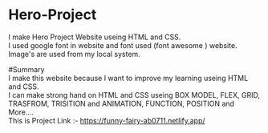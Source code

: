 # Hero-Project
I make Hero Project Website useing  HTML and CSS. 
<br>
I used google font in website and font used (font awesome )
website.
<br>
Image's are used from my local system.
<br>


#Summary
<br>
I make this website because I want to improve my learning useing HTML and CSS.
<br>
I can make strong hand on HTML and CSS useing BOX MODEL, FLEX, GRID, TRASFROM, TRISITION and ANIMATION, FUNCTION, POSITION and More....
<br>
This is Project Link :- https://funny-fairy-ab0711.netlify.app/


